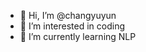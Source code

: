 - 👋 Hi, I’m @changyuyun
- 👀 I’m interested in coding
- 🌱 I’m currently learning NLP

<!---
changyuyun/changyuyun is a ✨ special ✨ repository because its `README.md` (this file) appears on your GitHub profile.
You can click the Preview link to take a look at your changes.
--->
